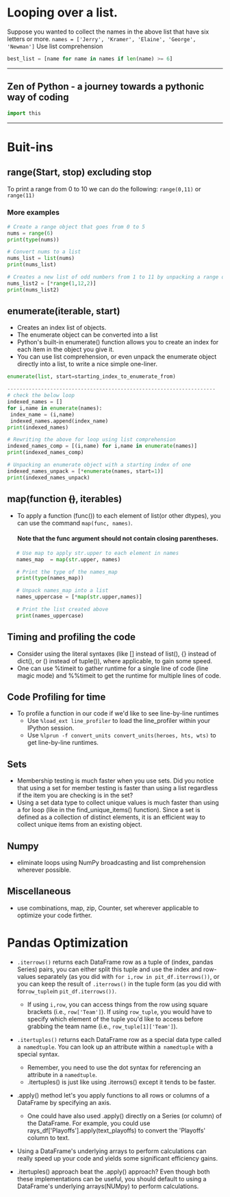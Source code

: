 #  Looping over a list.
Suppose you wanted to collect the names in the above list that have six letters or more.
```names = ['Jerry', 'Kramer', 'Elaine', 'George', 'Newman']```
Use list comprehension
```py 
best_list = [name for name in names if len(name) >= 6]
```
---------------------------------------------------------------------------------------------------------------------------------------------

## Zen of Python - a journey towards a pythonic way of coding
``` py 
import this
``` 
---------------------------------------------------------------------------------------------------------------------------------------------


# Buit-ins 
## range(Start, stop) excluding stop 
To print a range from 0 to 10 we can do the following: `range(0,11)` or `range(11)`
### More examples
```py
# Create a range object that goes from 0 to 5
nums = range(6)
print(type(nums))

# Convert nums to a list
nums_list = list(nums)
print(nums_list)

# Creates a new list of odd numbers from 1 to 11 by unpacking a range object
nums_list2 = [*range(1,12,2)]
print(nums_list2)
```


## enumerate(iterable, start) 
   * Creates an index list of objects. 
   * The enumerate object can be converted into a list
   * Python's built-in enumerate() function allows you to create an index for each item in the object you give it. 
   * You can use list comprehension, or even unpack the enumerate object directly into a list, to write a nice simple one-liner.
            
   ```py
  enumerate(list, start=starting_index_to_enumerate_from)
  
  --------------------------------------------------------------------
  # check the below loop 
indexed_names = []
for i,name in enumerate(names):
    index_name = (i,name)
    indexed_names.append(index_name) 
print(indexed_names)

# Rewriting the above for loop using list comprehension
indexed_names_comp = [(i,name) for i,name in enumerate(names)]
print(indexed_names_comp)

# Unpacking an enumerate object with a starting index of one
indexed_names_unpack = [*enumerate(names, start=1)]
print(indexed_names_unpack)
  ```


## map(function ~~()~~, iterables) 
   * To apply a function (func()) to each element of list(or other dtypes), you can use the command `map(func, names)`.  
      #### Note that the func argument should not contain closing parentheses.
   ```py
      # Use map to apply str.upper to each element in names
      names_map  = map(str.upper, names)

      # Print the type of the names_map
      print(type(names_map))

      # Unpack names_map into a list
      names_uppercase = [*map(str.upper,names)]

      # Print the list created above
      print(names_uppercase)
```


## Timing and profiling the code
* Consider using the literal syntaxes (like [] instead of list(), {} instead of dict(), or () instead of tuple()), where applicable, to gain some speed.
* One can use %timeit to gather runtime for a single line of code (line magic mode) and %%timeit to get the runtime for multiple lines of code. 

## Code Profiling for time
* To profile a function in our code if we'd like to see line-by-line runtimes
    * Use `%load_ext line_profiler` to load the line_profiler within your IPython session. 
    * Use `%lprun -f convert_units convert_units(heroes, hts, wts)` to get line-by-line runtimes.
    
## Sets 
* Membership testing is much faster when you use sets. Did you notice that using a set for member testing is faster than using a list regardless if the item you are checking is in the set?
* Using a set data type to collect unique values is much faster than using a for loop (like in the find_unique_items() function). Since a set is defined as a collection of distinct elements, it is an efficient way to collect unique items from an existing object. 

## Numpy
* eliminate loops using NumPy broadcasting and list comprehension wherever possible.

## Miscellaneous 
* use combinations, map, zip, Counter, set wherever applicable to optimize your code firther.

# Pandas Optimization

* `.iterrows()` returns each DataFrame row as a tuple of (index, pandas Series) pairs, you can either split this tuple and use the index and row-values separately (as you did with `for i,row in pit_df.iterrows())`, or you can keep the result of `.iterrows()` in the tuple form (as you did with for` row_tuple `in `pit_df.iterrows())`.
  * If using `i,row`, you can access things from the row using square brackets (i.e., `row['Team']`). If using `row_tuple`, you would have to specify which element of the tuple you'd like to access before grabbing the team name (i.e., `row_tuple[1]['Team']`).
* `.itertuples()` returns each DataFrame row as a special data type called a` namedtuple`. You can look up an attribute within a` namedtuple` with a special syntax. 
  * Remember, you need to use the dot syntax for referencing an attribute in a `namedtuple`.
  *  .itertuples() is just like using .iterrows() except it tends to be faster. 

* .apply() method let's you apply functions to all rows or columns of a DataFrame by specifying an axis.
  * One could have also used .apply() directly on a Series (or column) of the DataFrame. For example, you could use rays_df['Playoffs'].apply(text_playoffs) to convert the 'Playoffs' column to text.
* Using a DataFrame's underlying arrays to perform calculations can really speed up your code and yields some significant efficiency gains.
* .itertuples() approach beat the .apply() approach? Even though both these implementations can be useful, you should default to using a DataFrame's underlying arrays(NUMpy) to perform calculations.
